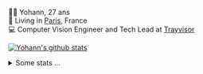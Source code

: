 <p>
  👨🏻 <bold>Yohann</bold>, 27 ans<br/>
  💼 Living in <a href="https://www.google.com/maps?q=paris">Paris</a>, France<br/>
  💻 Computer Vision Engineer and Tech Lead at <a href="https://trayvisor.com/">Trayvisor</a><br/>
</p>

<a href="https://github.com/anuraghazra/github-readme-stats"><img align="center" src="https://github-readme-stats-go94hl40s-yohann84l.vercel.app//api?username=yohann84L&show_icons=true&include_all_commits=true" alt="Yohann's github stats" /> </a>


<details>
  <summary>Some stats ...</summary><br/>
  

<!--START_SECTION:waka-->
![Code Time](http://img.shields.io/badge/Code%20Time-1%2C125%20hrs%2031%20mins-blue)

![Profile Views](http://img.shields.io/badge/Profile%20Views-0-blue)

**🐱 My GitHub Data** 

> 📦 440.7 kB Used in GitHub's Storage 
 > 
> 🚫 Not Opted to Hire
 > 
> 📜 26 Public Repositories 
 > 
> 🔑 21 Private Repositories 
 > 
**I'm an Early 🐤** 

```text
🌞 Morning                14064 commits       ████████░░░░░░░░░░░░░░░░░   31.45 % 
🌆 Daytime                25181 commits       ██████████████░░░░░░░░░░░   56.31 % 
🌃 Evening                5328 commits        ███░░░░░░░░░░░░░░░░░░░░░░   11.92 % 
🌙 Night                  142 commits         ░░░░░░░░░░░░░░░░░░░░░░░░░   00.32 % 
```
📅 **I'm Most Productive on Wednesday** 

```text
Monday                   8141 commits        █████░░░░░░░░░░░░░░░░░░░░   18.21 % 
Tuesday                  8260 commits        █████░░░░░░░░░░░░░░░░░░░░   18.47 % 
Wednesday                10075 commits       ██████░░░░░░░░░░░░░░░░░░░   22.53 % 
Thursday                 9113 commits        █████░░░░░░░░░░░░░░░░░░░░   20.38 % 
Friday                   8379 commits        █████░░░░░░░░░░░░░░░░░░░░   18.74 % 
Saturday                 248 commits         ░░░░░░░░░░░░░░░░░░░░░░░░░   00.55 % 
Sunday                   499 commits         ░░░░░░░░░░░░░░░░░░░░░░░░░   01.12 % 
```


📊 **This Week I Spent My Time On** 

```text
🕑︎ Time Zone: Europe/Paris

💬 Programming Languages: 
Python                   0 secs              █████████████████████████   100.00 % 

🔥 Editors: 
VS Code                  0 secs              █████████████████████████   100.00 % 

💻 Operating System: 
Mac                      0 secs              █████████████████████████   100.00 % 
```

**I Mostly Code in Python** 

```text
Python                   25 repos            █████████████░░░░░░░░░░░░   53.19 % 
Jupyter Notebook         5 repos             ███░░░░░░░░░░░░░░░░░░░░░░   10.64 % 
JavaScript               3 repos             ██░░░░░░░░░░░░░░░░░░░░░░░   06.38 % 
HTML                     2 repos             █░░░░░░░░░░░░░░░░░░░░░░░░   04.26 % 
Shell                    1 repo              █░░░░░░░░░░░░░░░░░░░░░░░░   02.13 % 
```




 Last Updated on 16/04/2024 00:28:51 UTC
<!--END_SECTION:waka-->
